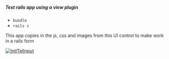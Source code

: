 ##### Test rails app using a view plugin

- `bundle`
- `rails s`

This app copies in the js, css and images from this UI control to make work in a rails form

[![IntlTelInput](https://github.com/jackocnr/intl-tel-input)](https://github.com/jackocnr/intl-tel-input)

